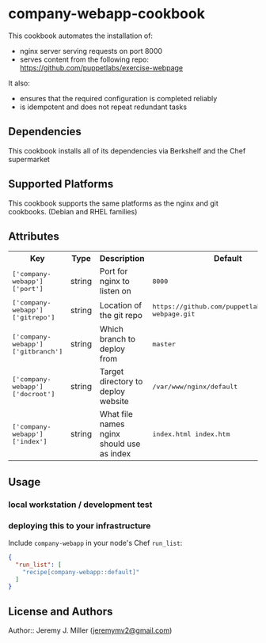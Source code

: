 # company-webapp-cookbook

This cookbook automates the installation of:
  - nginx server serving requests on port 8000
  - serves content from the following repo: https://github.com/puppetlabs/exercise-webpage

It also:
  - ensures that the required configuration is completed reliably
  - is idempotent and does not repeat redundant tasks

## Dependencies

This cookbook installs all of its dependencies via Berkshelf and the Chef supermarket

## Supported Platforms

This cookbook supports the same platforms as the nginx and git cookbooks.  (Debian and RHEL families)

## Attributes

<table>
  <tr>
    <th>Key</th>
    <th>Type</th>
    <th>Description</th>
    <th>Default</th>
  </tr>
  <tr>
    <td><tt>['company-webapp']['port']</tt></td>
    <td>string</td>
    <td>Port for nginx to listen on</td>
    <td><tt>8000</tt></td>
  </tr>
  <tr>
    <td><tt>['company-webapp']['gitrepo']</tt></td>
    <td>string</td>
    <td>Location of the git repo</td>
    <td><tt>https://github.com/puppetlabs/exercise-webpage.git</tt></td>
  </tr>
  <tr>
    <td><tt>['company-webapp']['gitbranch']</tt></td>
    <td>string</td>
    <td>Which branch to deploy from</td>
    <td><tt>master</tt></td>
  </tr>
  <tr>
    <td><tt>['company-webapp']['docroot']</tt></td>
    <td>string</td>
    <td>Target directory to deploy website</td>
    <td><tt>/var/www/nginx/default</tt></td>
  </tr>
  <tr>
    <td><tt>['company-webapp']['index']</tt></td>
    <td>string</td>
    <td>What file names nginx should use as index</td>
    <td><tt>index.html index.htm</tt></td>
  </tr>
</table>

## Usage

### local workstation / development test

### deploying this to your infrastructure

 Include `company-webapp` in your node's Chef `run_list`:

```json
{
  "run_list": [
    "recipe[company-webapp::default]"
  ]
}
```

## License and Authors

Author:: Jeremy J. Miller (<jeremymv2@gmail.com>)
